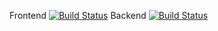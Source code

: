 Frontend
[![Build Status](https://dev.azure.com/Mejtika/FirstTry/_apis/build/status/FirstTry-CI-Frontend?branchName=master)](https://dev.azure.com/Mejtika/FirstTry/_build/latest?definitionId=1&branchName=master)
Backend
[![Build Status](https://dev.azure.com/Mejtika/FirstTry/_apis/build/status/FirstTry-CI-Backend?branchName=master)](https://dev.azure.com/Mejtika/FirstTry/_build/latest?definitionId=2&branchName=master)
